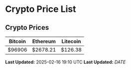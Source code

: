 # Crypto Price List

## Crypto Prices
| Bitcoin | Ethereum | Litecoin |
| ------- | -------- | -------- |
| $96906 | $2678.21 | $126.38 |
**Last Updated:** 2025-02-16 19:10 UTC
**Last Updated:** $DATE$
